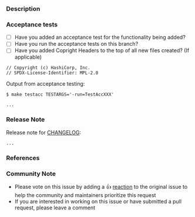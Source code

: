 ### Description

<!--- Please leave a helpful description of the pull request here. --->

### Acceptance tests
- [ ] Have you added an acceptance test for the functionality being added?
- [ ] Have you run the acceptance tests on this branch?
- [ ] Have you added Copright Headers to the top of all new files created? (If applicable)
```
// Copyright (c) HashiCorp, Inc.
// SPDX-License-Identifier: MPL-2.0
```

Output from acceptance testing:

<!--
Replace TestAccXXX with a pattern that matches the tests affected by this PR.

For more information on the `-run` flag, see the `go test` documentation at https://tip.golang.org/cmd/go/#hdr-Testing_flags.
-->
```
$ make testacc TESTARGS='-run=TestAccXXX'

...
```

### Release Note
Release note for [CHANGELOG](https://github.com/hashicorp/terraform-provider-kubernetes/blob/main/CHANGELOG.md):
<!--
If change is not user facing, just write "NONE" in the release-note block below.
-->

```release-note
...
```

### References

<!---
Are there any other GitHub issues (open or closed) or pull requests that should be linked here? Vendor blog posts or documentation?
--->
### Community Note
<!--- Please keep this note for the community --->
* Please vote on this issue by adding a 👍 [reaction](https://blog.github.com/2016-03-10-add-reactions-to-pull-requests-issues-and-comments/) to the original issue to help the community and maintainers prioritize this request
* If you are interested in working on this issue or have submitted a pull request, please leave a comment
